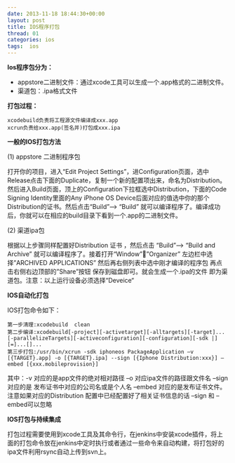 ```yaml
---
date: 2013-11-18 18:44:30+00:00
layout: post
title: IOS程序打包
thread: 01
categories: ios
tags:  ios
---
```


**Ios程序包分为：**

- appstore二进制文件：通过xcode工具可以生成一个.app格式的二进制文件。
- 渠道包：.ipa格式文件

**打包过程：**

	xcodebuild负责将工程源文件编译成xxx.app
	xcrun负责给xxx.app(签名并)打包成xxx.ipa

**一般的IOS打包方法**


 (1) appstore 二进制程序包

   打开你的项目，进入“Edit Project Settings”，进Configuration页面，选中Release点击下面的Duplicate，复制一个新的配置项出来，命名为Distribution。然后进入Build页面，顶上的Configuration下拉框选中Distribution，下面的Code Signing Identity里面的Any iPhone OS Device后面对应的值选中你的那个Distribution的证书。然后点击“Build”–> “Build” 就可以编译程序了。编译成功后，你就可以在相应的build目录下看到一个.app的二进制文件。

 (2) 渠道ipa包

根据以上步骤同样配置好Distribution 证书 ，然后点击 “Build”–> “Build and Archive” 就可以编译程序了。接着打开“Window””Organizer” 左边栏中选择”ARCHIVED APPLICATIONS” 然后再右侧列表中选中刚才编译的程序包 再点击右侧右边顶部的”Share”按钮 保存到磁盘即可。就会生成一个.ipa的文件 即为渠道包。注意：以上运行设备必须选择“Deveice“
  
**IOS自动化打包**

 IOS打包命令如下：
 
	第一步清理:xcodebuild  clean
	第二步编译:xcodebuild[-project][-activetarget][-alltargets][-target]...[-parallelizeTargets][-activeconfiguration][-configuration][-sdk |][=]...[]...
	第三步打包:/usr/bin/xcrun -sdk iphoneos PackageApplication –v [{TARGET}.app] -o [{TARGET}.ipa] --sign [{Iphone Distribution:xxx}] –embed [{xxx.mobileprovision}]
	
    
   其中：-v 对应的是app文件的绝对相对路径 –o 对应ipa文件的路径跟文件名 –sign对应的是 发布证书中对应的公司名或是个人名  –embed 对应的是发布证书文件。注意如果对应的Distribution 配置中已经配置好了相关证书信息的话 –sign 和 –embed可以忽略

**IOS打包与持续集成**

 打包过程需要使用到xcode工具及其命令行，在jenkins中安装xcode插件，将上面的打包命令放在jenkins中定时执行或者通过一些命令来自动构建，将打包好的ipa文件利用rsync自动上传到svn上。




